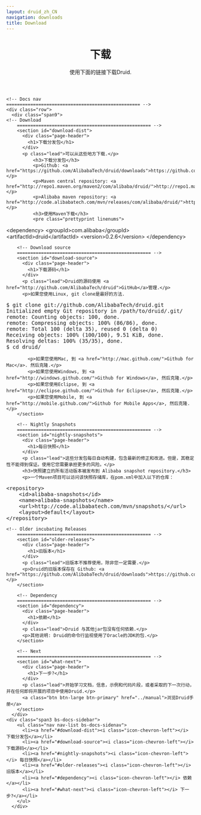 ```yaml
---
layout: druid_zh_CN
navigation: downloads
title: Download
---
```


<div>
<header class="jumbotron subhead" id="overview">
  <div class="container">
    <h1>下载</h1>
    <p class="lead">使用下面的链接下载Druid.</p>
  </div>
</header>
</div>
<div class="container">

    <!-- Docs nav
    ================================================== -->
    <div class="row">
      <div class="span9">
    <!-- Download
        ================================================== -->
        <section id="download-dist">
          <div class="page-header">
            <h1>下载分发包</h1>
          </div>
          <p class="lead">可以从这些地方下载.</p>
              <h3>下载分发包</h3>
              <p>Github: <a href="https://github.com/AlibabaTech/druid/downloads">https://github.com/AlibabaTech/druid/downloads</a></p>
              <p>Maven central repository: <a href="http://repo1.maven.org/maven2/com/alibaba/druid/">http://repo1.maven.org/maven2/com/alibaba/druid/</a></p>
              <p>Alibaba maven repository: <a href="http://code.alibabatech.com/mvn/releases/com/alibaba/druid/">http://code.alibabatech.com/mvn/releases/com/alibaba/druid/</a></p>
              <h3>使用Maven下载</h3>
              <pre class="prettyprint linenums">
&lt;dependency&gt;
     &lt;groupId&gt;com.alibaba&lt;/groupId&gt;
     &lt;artifactId&gt;druid&lt;/artifactId&gt;
     &lt;version&gt;0.2.6&lt;/version&gt;
&lt;/dependency&gt;
</pre>
        </section>

        <!-- Download source
        ================================================== -->
        <section id="download-source">
          <div class="page-header">
            <h1>下载源码</h1>
          </div>
          <p class="lead">Druid的源码使用 <a href="http://github.com/AlibabaTech/druid">GitHub</a>管理.</p>
          <p>如果您使用Linux, git clone是最好的方法.
<pre class="prettyprint">
$ git clone git://github.com/AlibabaTech/druid.git
Initialized empty Git repository in /path/to/druid/.git/
remote: Counting objects: 100, done.
remote: Compressing objects: 100% (86/86), done.
remote: Total 100 (delta 35), reused 0 (delta 0)
Receiving objects: 100% (100/100), 9.51 KiB, done.
Resolving deltas: 100% (35/35), done.
$ cd druid/
</pre></p>
            <p>如果您使用Mac, 到 <a href="http://mac.github.com/">Github for Mac</a>. 然后克隆.</p>
            <p>如果您使用Windows, 到 <a href="http://windows.github.com/">Github for Windows</a>, 然后克隆.</p>
            <p>如果您使用Eclipse, 到 <a href="http://eclipse.github.com/">Github for Eclipse</a>, 然后克隆.</p>
            <p>如果您使用Mobile, 到 <a href="http://mobile.github.com/">Github for Mobile Apps</a>, 然后克隆.</p>
        </section>

        <!-- Nightly Snapshots
        ================================================== -->
        <section id="nightly-snapshots">
          <div class="page-header">
            <h1>每日快照</h1>
          </div>
          <p class="lead">这些分发包每日自动构建，包含最新的修正和改进。但是，其稳定性不能得到保证。使用它您需要承担更多的风险。</p>
          <h3>快照建立的所有活动版本被发布到 Alibaba snapshot repository.</h3>
          <p>一个Maven项目可以访问该快照存储库，在pom.xml中加入以下的仓库：
<pre class="prettyprint linenums">
&lt;repository&gt;
    &lt;id&gt;alibaba-snapshots&lt;/id&gt;
    &lt;name&gt;alibaba-snapshots&lt;/name&gt;
    &lt;url&gt;http://code.alibabatech.com/mvn/snapshots/&lt;/url&gt;
    &lt;layout&gt;default&lt;/layout&gt;
&lt;/repository>
</pre>
</p>
        </section>

	<!-- Older incubating Releases
        ================================================== -->
        <section id="older-releases">
          <div class="page-header">
            <h1>旧版本</h1>
          </div>
          <p class="lead">旧版本不推荐使用，除非您一定需要.</p>
          <p>Druid的旧版本保存在 Github: <a href="https://github.com/AlibabaTech/druid/downloads">https://github.com/AlibabaTech/druid/downloads</a>.</p>
        </section>

        <!-- Dependency
        ================================================== -->
        <section id="dependency">
          <div class="page-header">
            <h1>依赖</h1>
          </div>
          <p class="lead">Druid 与其他jar包没有任何依赖.</p>
          <p>其他说明: Druid的命令行监视使用了Oracle的JDK的包.</p>
        </section>

        <!-- Next
        ================================================== -->
        <section id="what-next">
          <div class="page-header">
            <h1>下一步?</h1>
          </div>
          <p class="lead">开始学习文档，信息，示例和代码片段，或者采取的下一次行动，并在任何即将开展的项目中使用Druid.</p>
          <a class="btn btn-large btn-primary" href="../manual">浏览Druid手册</a>
        </section>
      </div>
    <div class="span3 bs-docs-sidebar">
        <ul class="nav nav-list bs-docs-sidenav">
          <li><a href="#download-dist"><i class="icon-chevron-left"></i> 下载分发包</a></li>
          <li><a href="#download-source"><i class="icon-chevron-left"></i> 下载源码</a></li>
          <li><a href="#nightly-snapshots"><i class="icon-chevron-left"></i> 每日快照</a></li>
          <li><a href="#older-releases"><i class="icon-chevron-left"></i> 旧版本</a></li>
          <li><a href="#dependency"><i class="icon-chevron-left"></i> 依赖</a></li>
          <li><a href="#what-next"><i class="icon-chevron-left"></i> 下一步?</a></li>
        </ul>
      </div>
  </div>
</div>
